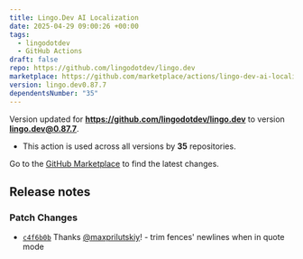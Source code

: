 ```yaml
---
title: Lingo.Dev AI Localization
date: 2025-04-29 09:00:26 +00:00
tags:
  - lingodotdev
  - GitHub Actions
draft: false
repo: https://github.com/lingodotdev/lingo.dev
marketplace: https://github.com/marketplace/actions/lingo-dev-ai-localization
version: lingo.dev0.87.7
dependentsNumber: "35"
---
```



Version updated for **https://github.com/lingodotdev/lingo.dev** to version **lingo.dev@0.87.7**.
- This action is used across all versions by **35** repositories.

Go to the [GitHub Marketplace](https://github.com/marketplace/actions/lingo-dev-ai-localization) to find the latest changes.

## Release notes

### Patch Changes

-   [`c4f6b0b`](https://github.com/lingodotdev/lingo.dev/commit/c4f6b0bdbd913195f0c2133584d3e77b55467c7d)
    Thanks [@maxprilutskiy](https://github.com/maxprilutskiy)! - trim fences'
    newlines when in quote mode

